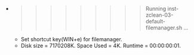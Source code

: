 * >>>>>>>>> Running inst-zclean-03-default-filemanager.sh ...
  * Set shortcut key(WIN+e) for filemanager.
  * Disk size = 7170208K. Space Used = 4K. Runtime = 00:00:00:01.
